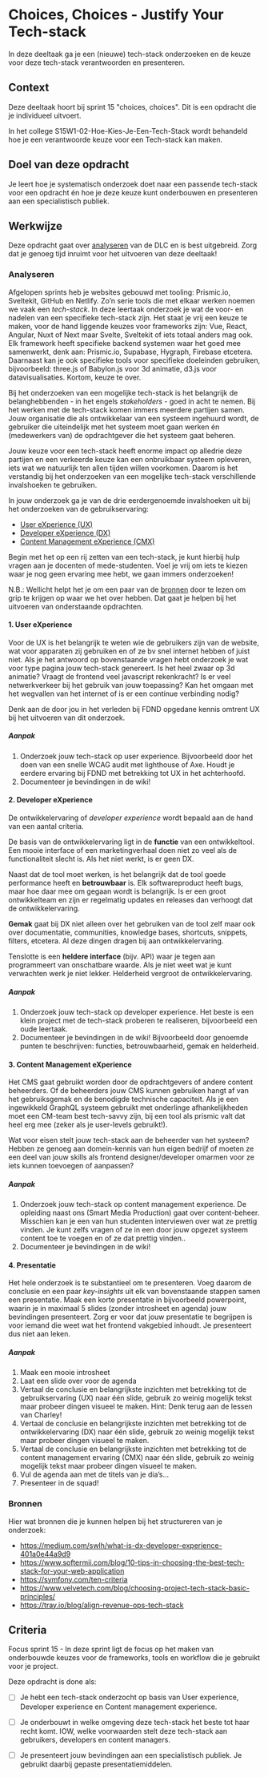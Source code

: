 <!--
De conventie voor naamgeving is sprintnaam-(sub)taaknaam
Topics: (sub)task semester-naam, semesternummer, sprint-naam, sprint-nummer
-->

# Choices, Choices - Justify Your Tech-stack

In deze deeltaak ga je een (nieuwe) tech-stack onderzoeken en de keuze voor deze tech-stack verantwoorden en presenteren.

## Context
Deze deeltaak hoort bij sprint 15 "choices, choices". Dit is een opdracht die je individueel uitvoert.

In het college S15W1-02-Hoe-Kies-Je-Een-Tech-Stack wordt behandeld hoe je een verantwoorde keuze voor een Tech-stack kan maken.

## Doel van deze opdracht

Je leert hoe je systematisch onderzoek doet naar een passende tech-stack voor een opdracht én hoe je deze keuze kunt onderbouwen en presenteren aan een specialistisch publiek.

## Werkwijze

Deze opdracht gaat over [analyseren](#analyseren) van de DLC en is best uitgebreid. Zorg dat je genoeg tijd inruimt voor het uitvoeren van deze deeltaak!

### Analyseren

Afgelopen sprints heb je websites gebouwd met tooling: Prismic.io, Sveltekit, GitHub en Netlify. Zo’n serie tools die met elkaar werken noemen we vaak een *tech-stack*. In deze leertaak onderzoek je wat de voor- en nadelen van een specifieke tech-stack zijn. Het staat je vrij een keuze te maken, voor de hand liggende keuzes voor frameworks zijn: Vue, React, Angular, Nuxt of Next maar Svelte, Sveltekit of iets totaal anders mag ook. Elk framework heeft specifieke backend systemen waar het goed mee samenwerkt, denk aan: Prismic.io, Supabase, Hygraph, Firebase etcetera. Daarnaast kan je ook specifieke tools voor specifieke doeleinden gebruiken, bijvoorbeeld: three.js of Babylon.js voor 3d animatie, d3.js voor datavisualisaties. Kortom, keuze te over.

Bij het onderzoeken van een mogelijke tech-stack is het belangrijk de belanghebbenden - in het engels *stakeholders* - goed in acht te nemen. Bij het werken met de tech-stack komen immers meerdere partijen samen. Jouw organisatie die als ontwikkelaar van een systeem ingehuurd wordt, de gebruiker die uiteindelijk met het systeem moet gaan werken én (medewerkers van) de opdrachtgever die het systeem gaat beheren.

Jouw keuze voor een tech-stack heeft enorme impact op alledrie deze partijen en een verkeerde keuze kan een onbruikbaar systeem opleveren, iets wat we natuurlijk ten allen tijden willen voorkomen. Daarom is het verstandig bij het onderzoeken van een mogelijke tech-stack verschillende invalshoeken te gebruiken.

In jouw onderzoek ga je van de drie eerdergenoemde invalshoeken uit bij het onderzoeken van de gebruikservaring:
- [User eXperience (UX)](#1-user-experience)
- [Developer eXperience (DX)](#2-developer-experience)
- [Content Management eXperience (CMX)](#3-content-management-experience)

Begin met het op een rij zetten van een tech-stack, je kunt hierbij hulp vragen aan je docenten of mede-studenten. Voel je vrij om iets te kiezen waar je nog geen ervaring mee hebt, we gaan immers onderzoeken! 

N.B.: Wellicht helpt het je om een paar van de [bronnen](#bronnen) door te lezen om grip te krijgen op waar we het over hebben. Dat gaat je helpen bij het uitvoeren van onderstaande opdrachten.

#### 1. User eXperience

Voor de UX is het belangrijk te weten wie de gebruikers zijn van de website, wat voor apparaten zij gebruiken en of ze bv snel internet hebben of juist niet. Als je het antwoord op bovenstaande vragen hebt onderzoek je wat voor type pagina jouw tech-stack genereert. Is het heel zwaar op 3d animatie? Vraagt de frontend veel javascript rekenkracht? Is er veel netwerkverkeer bij het gebruik van jouw toepassing? Kan het omgaan met het wegvallen van het internet of is er een continue verbinding nodig?

Denk aan de door jou in het verleden bij FDND opgedane kennis omtrent UX bij het uitvoeren van dit onderzoek.

##### Aanpak
1. Onderzoek jouw tech-stack op user experience. Bijvoorbeeld door het doen van een snelle WCAG audit met lighthouse of Axe. Houdt je eerdere ervaring bij FDND met betrekking tot UX in het achterhoofd.
2. Documenteer je bevindingen in de wiki! 

#### 2. Developer eXperience

De ontwikkelervaring of *developer experience* wordt bepaald aan de hand van een aantal criteria.

De basis van de ontwikkelervaring ligt in de **functie** van een ontwikkeltool. Een mooie interface of een marketingverhaal doen niet zo veel als de functionaliteit slecht is. Als het niet werkt, is er geen DX.

Naast dat de tool moet werken, is het belangrijk dat de tool goede performance heeft en **betrouwbaar** is. Elk softwareproduct heeft bugs, maar hoe daar mee om gegaan wordt is belangrijk. Is er een groot ontwikkelteam en zijn er regelmatig updates en releases dan verhoogt dat de ontwikkelervaring.

**Gemak** gaat bij DX niet alleen over het gebruiken van de tool zelf maar ook over documentatie, communities, knowledge bases, shortcuts, snippets, filters, etcetera. Al deze dingen dragen bij aan ontwikkelervaring.

Tenslotte is een **heldere interface** (bijv. API) waar je tegen aan programmeert van onschatbare waarde. Als je niet weet wat je kunt verwachten werk je niet lekker. Helderheid vergroot de ontwikkelervaring.

##### Aanpak

1. Onderzoek jouw tech-stack op developer experience. Het beste is een klein project met de tech-stack proberen te realiseren, bijvoorbeeld een oude leertaak.
2. Documenteer je bevindingen in de wiki! Bijvoorbeeld door genoemde punten te beschrijven: functies, betrouwbaarheid, gemak en helderheid.

#### 3. Content Management eXperience

Het CMS gaat gebruikt worden door de opdrachtgevers of andere content beheerders. Of de beheerders jouw CMS kunnen gebruiken hangt af van het gebruiksgemak en de benodigde technische capaciteit. Als je een ingewikkeld GraphQL systeem gebruikt met onderlinge afhankelijkheden moet een CM-team best tech-savvy zijn, bij een tool als prismic valt dat heel erg mee (zeker als je user-levels gebruikt!).

Wat voor eisen stelt jouw tech-stack aan de beheerder van het systeem? Hebben ze genoeg aan domein-kennis van hun eigen bedrijf of moeten ze een deel van jouw skills als frontend designer/developer omarmen voor ze iets kunnen toevoegen of aanpassen?

##### Aanpak

1. Onderzoek jouw tech-stack op content management experience. De opleiding naast ons (Smart Media Production) gaat over content-beheer. Misschien kan je een van hun studenten interviewen over wat ze prettig vinden. Je kunt zelfs vragen of ze in een door jouw opgezet systeem content toe te voegen en of ze dat prettig vinden..
2. Documenteer je bevindingen in de wiki! 

#### 4. Presentatie

Het hele onderzoek is te substantieel om te presenteren. Voeg daarom de conclusie en een paar *key-insights* uit elk van bovenstaande stappen samen een presentatie. Maak een korte presentatie in bijvoorbeeld powerpoint, waarin je in maximaal 5 slides (zonder introsheet en agenda) jouw bevindingen presenteert. Zorg er voor dat jouw presentatie te begrijpen is voor iemand die weet wat het frontend vakgebied inhoudt. Je presenteert dus niet aan leken.

##### Aanpak

1. Maak een mooie introsheet
2. Laat een slide over voor de agenda
3. Vertaal de conclusie en belangrijkste inzichten met betrekking tot de gebruikservaring (UX) naar één slide, gebruik zo weinig mogelijk tekst maar probeer dingen visueel te maken. Hint: Denk terug aan de lessen van Charley!
4. Vertaal de conclusie en belangrijkste inzichten met betrekking tot de ontwikkelervaring (DX) naar één slide, gebruik zo weinig mogelijk tekst maar probeer dingen visueel te maken.
4. Vertaal de conclusie en belangrijkste inzichten met betrekking tot de content management ervaring (CMX) naar één slide, gebruik zo weinig mogelijk tekst maar probeer dingen visueel te maken.
5. Vul de agenda aan met de titels van je dia’s…
6. Presenteer in de squad!

### Bronnen
Hier wat bronnen die je kunnen helpen bij het structureren van je onderzoek:

- https://medium.com/swlh/what-is-dx-developer-experience-401a0e44a9d9
- https://www.softermii.com/blog/10-tips-in-choosing-the-best-tech-stack-for-your-web-application
- https://symfony.com/ten-criteria
- https://www.velvetech.com/blog/choosing-project-tech-stack-basic-principles/
- https://tray.io/blog/align-revenue-ops-tech-stack

## Criteria

Focus sprint 15 - In deze sprint ligt de focus op het maken van onderbouwde keuzes voor de frameworks, tools en workflow die je gebruikt voor je project.

Deze opdracht is done als:

- [ ] Je hebt een tech-stack onderzocht op basis van User experience, Developer experience en Content management experience.
- [ ] Je onderbouwt in welke omgeving deze tech-stack het beste tot haar recht komt. IOW, welke voorwaarden stelt deze tech-stack aan gebruikers, developers en content managers.
- [ ] Je presenteert jouw bevindingen aan een specialistisch publiek. Je gebruikt daarbij gepaste presentatiemiddelen.




